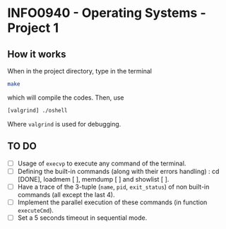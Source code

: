 # INFO0940 - Operating Systems - Project 1

## How it works
When in the project directory, type in the terminal 
```bash
make
```
which will compile the codes. Then, use
```bash
[valgrind] ./oshell
```
Where `valgrind` is used for debugging. 

## TO DO
- [ ] Usage of `execvp` to execute any command of the terminal.
- [ ] Defining the built-in commands (along with their errors handling) : cd [DONE], loadmem [ ], memdump [ ] and showlist [ ].
- [ ] Have a trace of the 3-tuple (`name`, `pid`, `exit_status`) of non built-in commands (all except the last 4).
- [ ] Implement the parallel execution of these commands (in function `executeCmd`).
- [ ] Set a 5 seconds timeout in sequential mode. 
